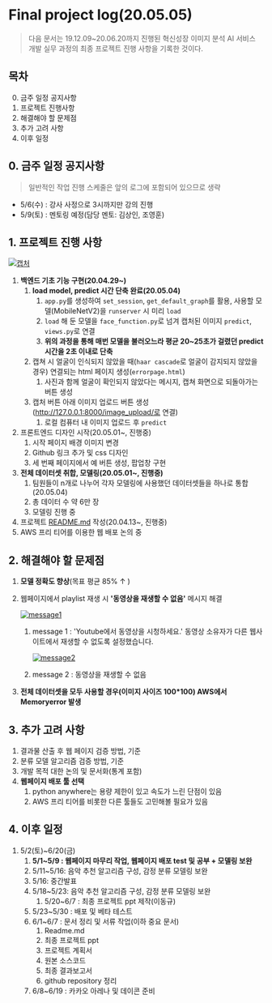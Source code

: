 # Final project log(20.05.05)

> 다음 문서는 19.12.09~20.06.20까지 진행된 혁신성장 이미지 분석 AI  서비스 개발 실무 과정의 최종 프로젝트 진행 사항을 기록한 것이다.

 

## 목차

0. 금주 일정 공지사항
1. 프로젝트 진행사항
2. 해결해야 할 문제점 
3. 추가 고려 사항
4. 이후 일정



## 0. 금주 일정 공지사항

> 일반적인 작업 진행 스케줄은 앞의 로그에 포함되어 있으므로 생략

- 5/6(수) : 강사 사정으로 3시까지만 강의 진행
- 5/9(토) : 멘토링 예정(담당 멘토: 김상인, 조영훈)



## 1. 프로젝트 진행 사항

[![캡처](https://user-images.githubusercontent.com/58945760/80307234-afdc8b80-8802-11ea-80a5-afb28bdfbb1f.PNG)](https://user-images.githubusercontent.com/58945760/80307234-afdc8b80-8802-11ea-80a5-afb28bdfbb1f.PNG)

1. **백엔드 기초 기능 구현(20.04.29~)**
   1. **load model, predict 시간 단축 완료(20.05.04)**
      1. `app.py`를 생성하여 `set_session`, `get_default_graph`를 활용, 사용할 모델(MobileNetV2)을 `runserver`  시 미리 `load` 
      2. `load` 해 둔 모델을 `face_function.py`로 넘겨 캡처된 이미지 `predict`, `views.py`로 연결 
      3. **위의 과정을 통해 매번 모델을 불러오느라 평균 20~25초가 걸렸던 predict 시간을 2초 이내로 단축**
   2. 캡쳐 시 얼굴이 인식되지 않았을 때(`haar cascade`로 얼굴이 감지되지 않았을 경우) 연결되는 html 페이지 생성(`errorpage.html`)
      1. 사진과 함께 얼굴이 확인되지 않았다는 메시지, 캡쳐 화면으로 되돌아가는 버튼 생성
   3. 캡처 버튼 아래 이미지 업로드 버튼 생성(http://127.0.0.1:8000/image_upload/로 연결) 
      1. 로컬 컴퓨터 내 이미지 업로드 후 `predict`
2. 프론트엔드 디자인 시작(20.05.01~, 진행중)
   1. 시작 페이지 배경 이미지 변경 
   2. Github 링크 추가 및 css 디자인
   3. 세 번째 페이지에서 예 버튼 생성, 팝업창 구현
3. **전체 데이터셋 취합, 모델링(20.05.01~, 진행중)**
   1. 팀원들이 n개로 나누어 각자 모델링에 사용했던 데이터셋들을 하나로 통합(20.05.04)
   2. 총 데이터 수 약 6만 장
   3. 모델링 진행 중 
4. 프로젝트 [README.md](https://github.com/dannylee93/Emotion-Recognition/blob/master/README.md#emotion-recognition) 작성(20.04.13~, 진행중)
5. AWS 프리 티어를 이용한 웹 배포 논의 중 



## 2. 해결해야 할 문제점

1. **모델 정확도 향상**(목표 평균 85% ↑ )

2. 웹페이지에서 playlist 재생 시 **'동영상을 재생할 수 없음'** 메시지 해결

   [![message1](https://user-images.githubusercontent.com/58945760/80307257-ca166980-8802-11ea-8e6a-f917c083a75a.PNG)](https://user-images.githubusercontent.com/58945760/80307257-ca166980-8802-11ea-8e6a-f917c083a75a.PNG)

   1. message 1 : 'Youtube에서 동영상을 시청하세요.' 동영상 소유자가 다른 웹사이트에서 재생할 수 없도록 설정했습니다.

      [![message2](https://user-images.githubusercontent.com/58945760/80307311-2d080080-8803-11ea-9b75-02cd9c5c9398.PNG)](https://user-images.githubusercontent.com/58945760/80307311-2d080080-8803-11ea-9b75-02cd9c5c9398.PNG)

   2. message 2 : 동영상을 재생할 수 없음

3. **전체 데이터셋을 모두 사용할 경우(이미지 사이즈 100*100) AWS에서 Memoryerror 발생** 



## 3. 추가 고려 사항

1. 결과물 산출 후 웹 페이지 검증 방법, 기준
2. 분류 모델 알고리즘 검증 방법, 기준
3. 개발 목적 대한 논의 및 문서화(통계 포함)
4. **웹페이지 배포 툴 선택**
   1. python anywhere는 용량 제한이 있고 속도가 느린 단점이 있음
   2. AWS 프리 티어를 비롯한 다른 툴들도 고민해볼 필요가 있음



## 4. 이후 일정

1. 5/2(토)~6/20(금)
   1. **5/1~5/9 : 웹페이지 마무리 작업, 웹페이지 배포 test 및 공부 + 모델링 보완**
   2. 5/11~5/16: 음악 추천 알고리즘 구성, 감정 분류 모델링 보완
   3. 5/16: 중간발표
   4. 5/18~5/23: 음악 추천 알고리즘 구성, 감정 분류 모델링 보완
      1. 5/20~6/7 : 최종 프로젝트 ppt 제작(이동규)
   5. 5/23~5/30 : 배포 및 베타 테스트
   6. 6/1~6/7 : 문서 정리 및 서류 작업(이하 중요 문서)
      1. Readme.md
      2. 최종 프로젝트 ppt
      3. 프로젝트 계획서
      4. 원본 소스코드
      5. 최종 결과보고서
      6. github repository 정리
   7. 6/8~6/19 : 카카오 아레나 및 데이콘 준비
